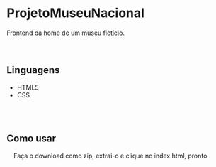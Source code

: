 # ProjetoMuseuNacional

Frontend da home de um museu fictício.
<br>
<br>
<br>
<h2>Linguagens</h2>
<ul>
  <li>HTML5</li>
  <li>CSS</li>
</ul>
<br>
<br>
<h2>Como usar</h2>
<p>&nbsp&nbsp&nbsp&nbspFaça o download como zip, extrai-o e clique no index.html, pronto.</p>
